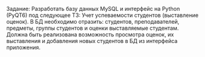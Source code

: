Задание:
Разработать базу данных MySQL и интерфейс на Python (PyQT6) под следующее ТЗ:
Учет успеваемости студентов (выставление оценок). 
В БД необходимо отразить: студентов, преподавателей, предметы, группы студентов и оценки выставляемые студентам.
Должна быть реализована возможность просмотра оценок, их выставления и добавления новых студентов в БД из интерфейса приложения.
